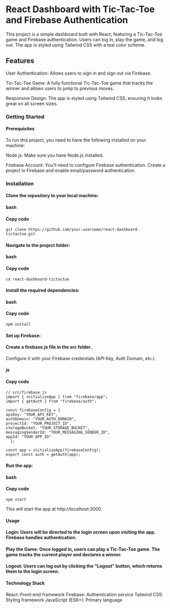 # React Dashboard with Tic-Tac-Toe and Firebase Authentication
This project is a simple dashboard built with React, featuring a Tic-Tac-Toe game and Firebase authentication. Users can log in, play the game, and log out. The app is styled using Tailwind CSS with a teal color scheme.

## Features
User Authentication: Allows users to sign in and sign out via Firebase.

Tic-Tac-Toe Game: A fully functional Tic-Tac-Toe game that tracks the winner and allows users to jump to previous moves.

Responsive Design: The app is styled using Tailwind CSS, ensuring it looks great on all screen sizes.


### Getting Started
#### Prerequisites
To run this project, you need to have the following installed on your machine:

Node.js: Make sure you have Node.js installed.

Firebase Account: You'll need to configure Firebase authentication. Create a project in Firebase and enable email/password authentication.

### Installation
#### Clone the repository to your local machine:

#### bash
#### Copy code
    git clone https://github.com/your-username/react-dashboard-tictactoe.git

#### Navigate to the project folder:
#### bash
  #### Copy code
    cd react-dashboard-tictactoe
    
#### Install the required dependencies:

#### bash
   #### Copy code
    npm install
    
#### Set up Firebase:

#### Create a firebase.js file in the src folder.
Configure it with your Firebase credentials (API Key, Auth Domain, etc.).
#### js
   #### Copy code
    // src/firebase.js
    import { initializeApp } from "firebase/app";
    import { getAuth } from "firebase/auth";

    const firebaseConfig = {
    apiKey: "YOUR_API_KEY",
    authDomain: "YOUR_AUTH_DOMAIN",
    projectId: "YOUR_PROJECT_ID",
    storageBucket: "YOUR_STORAGE_BUCKET",
    messagingSenderId: "YOUR_MESSAGING_SENDER_ID",
    appId: "YOUR_APP_ID"
      };

    const app = initializeApp(firebaseConfig);
    export const auth = getAuth(app);
    
#### Run the app:

#### bash
   #### Copy code
    npm start
This will start the app at http://localhost:3000.

#### Usage
  #### Login: Users will be directed to the login screen upon visiting the app. Firebase handles authentication.
  #### Play the Game: Once logged in, users can play a Tic-Tac-Toe game. The game tracks the current player and declares a winner.
  #### Logout: Users can log out by clicking the "Logout" button, which returns them to the login screen.
#### Technology Stack
   React: Front-end framework
    Firebase: Authentication service
    Tailwind CSS: Styling framework
    JavaScript (ES6+): Primary language
